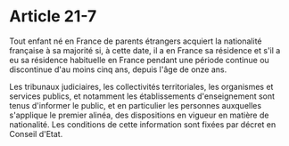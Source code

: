 # Article 21-7

Tout enfant né en France de parents étrangers acquiert la nationalité française à sa majorité si, à cette date, il a en France sa résidence et s'il a eu sa résidence habituelle en France pendant une période continue ou discontinue d'au moins cinq ans, depuis l'âge de onze ans.

Les tribunaux judiciaires, les collectivités territoriales, les organismes et services publics, et notamment les établissements d'enseignement sont tenus d'informer le public, et en particulier les personnes auxquelles s'applique le premier alinéa, des dispositions en vigueur en matière de nationalité. Les conditions de cette information sont fixées par décret en Conseil d'Etat.
